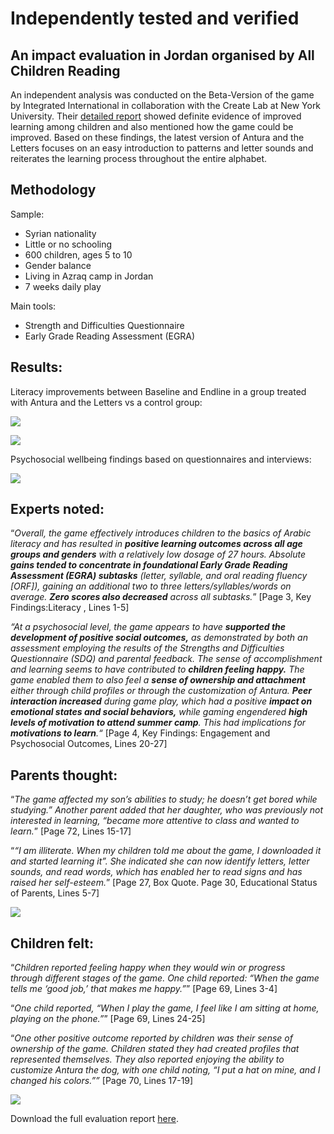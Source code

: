 # Independently tested and verified

## An impact evaluation in Jordan organised by All Children Reading

An independent analysis was conducted on the Beta-Version of the game by Integrated International in collaboration with the Create Lab at New York University. Their [detailed report](https://allchildrenreading.org/wp-content/uploads/2019/07/Antura-Report-Final-Web.pdf) showed definite evidence of improved learning among children and also mentioned how the game could be improved. Based on these findings, the latest version of Antura and the Letters focuses on an easy introduction to patterns and letter sounds and reiterates the learning process throughout the entire alphabet.

## Methodology

Sample:

- Syrian nationality
- Little or no schooling
- 600 children, ages 5 to 10
- Gender balance
- Living in Azraq camp in Jordan
- 7 weeks daily play

Main tools:

- Strength and Difficulties Questionnaire
- Early Grade Reading Assessment (EGRA)

## Results:

Literacy improvements between Baseline and Endline in a group treated with Antura and the Letters vs a control group:

![](https://www.antura.org/wp-content/uploads/2018/05/Literacy-big-picture-300x129.png)

![](https://www.antura.org/wp-content/uploads/2018/05/LiteracyImpactEvidenceTable-300x128.png)

Psychosocial wellbeing findings based on questionnaires and interviews:

![](https://www.antura.org/wp-content/uploads/2018/05/PsychosocialImpactEvidenceTable-300x267.png)

## **Experts noted:**

“_Overall, the game effectively introduces children to the basics of Arabic literacy and has resulted in **positive learning outcomes across all age groups and genders** with a relatively low dosage of 27 hours. Absolute **gains tended to concentrate in foundational Early Grade Reading Assessment (EGRA) subtasks** (letter, syllable, and oral reading fluency \[ORF\]), gaining an additional two to three letters/syllables/words on average. **Zero scores also decreased** across all subtasks._” \[Page 3, Key Findings:Literacy , Lines 1-5\]

_“At a psychosocial level, the game appears to have **supported the development of positive social outcomes,** as demonstrated by both an assessment employing the results of the Strengths and Difficulties Questionnaire (SDQ) and parental feedback. The sense of accomplishment and learning seems to have contributed to **children feeling happy.** The game enabled them to also feel a **sense of ownership and attachment** either through child profiles or through the customization of Antura. **Peer interaction increased** during game play, which had a positive **impact on emotional states and social behaviors,** while gaming engendered **high levels of motivation to attend summer camp**. This had implications for **motivations to learn**.“_ \[Page 4, Key Findings: Engagement and Psychosocial Outcomes, Lines 20-27\]

## Parents thought:

“_The game affected my son’s abilities to study; he doesn’t get bored while studying.” Another parent added that her daughter, who was previously not interested in learning, “became more attentive to class and wanted to learn._” \[Page 72, Lines 15-17\]

“_“I am illiterate. When my children told me about the game, I downloaded it and started learning it”. She indicated she can now identify_ _letters, letter sounds, and read words, which has enabled her to read signs and has raised her self-esteem._” \[Page 27, Box Quote. Page 30, Educational Status of Parents, Lines 5-7\]

![](https://www.antura.org/wp-content/uploads/2018/03/Amani-Qarqoura-playing-Antura-with-grandmother-En’am-Ghannam-169-SoMe-300x169.jpg)

## Children felt:

“_Children reported feeling happy when they would win or progress through_ _different stages of the game. One child reported: “When the game tells me ‘good job,’ that makes me happy.”_” \[Page 69, Lines 3-4\]

“_One child reported, “When I play the game, I feel like I am sitting at home, playing on the phone.”_” \[Page 69, Lines 24-25\]

“_One other positive outcome reported by children was their sense of ownership of the game. Children stated they had created profiles that represented themselves. They also reported enjoying the ability to customize Antura the dog, with one child noting, “I put a hat on mine, and I changed his colors.””_ \[Page 70, Lines 17-19\]

![](https://www.antura.org/wp-content/uploads/2018/03/Playing-underneath-the-table-169-300x169.jpg)

Download the full evaluation report [here](https://allchildrenreading.org/wp-content/uploads/2019/07/Antura-Report-Final-Web.pdf).

